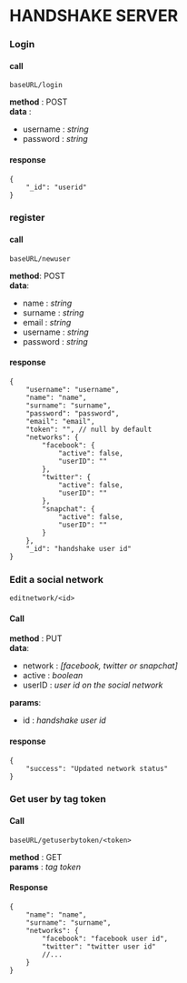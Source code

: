 
# HANDSHAKE SERVER

### Login

#### call

`baseURL/login
`

**method** : POST  
**data** :   

* username : *string*
* password : *string*

#### response

```
{
    "_id": "userid"
}
```



### register

#### call

`baseURL/newuser`

**method**: POST  
**data**:  

* name : *string*
* surname : *string*
* email : *string*
* username : *string*
* password : *string*

#### response

```
{
    "username": "username",
    "name": "name",
    "surname": "surname",
    "password": "password",
    "email": "email",
    "token": "", // null by default
    "networks": {
        "facebook": {
            "active": false,
            "userID": ""
        },
        "twitter": {
            "active": false,
            "userID": ""
        },
        "snapchat": {
            "active": false,
            "userID": ""
        }
    },
    "_id": "handshake user id"
}
```
### Edit a social network
`editnetwork/<id>`

#### Call

**method** : PUT  
**data**: 

* network : *[facebook, twitter or snapchat]*
* active : *boolean*
* userID  : *user id on the social network*

**params**: 

* id : *handshake user id*

#### response

```
{
    "success": "Updated network status"
}
```

### Get user by tag token 

#### Call

`baseURL/getuserbytoken/<token>`

**method** : GET  
**params** : *tag token*

#### Response

```
{
    "name": "name",
    "surname": "surname",
    "networks": {
        "facebook": "facebook user id",
        "twitter": "twitter user id"
        //...
    }
}
```






